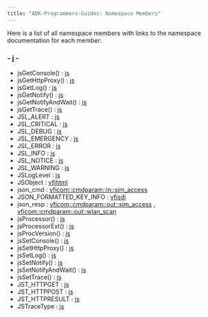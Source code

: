 ```yaml
---
title: "ADK-Programmers-Guides: Namespace Members"
---
```


Here is a list of all namespace members with links to the namespace documentation for each member:

### - j -

- jsGetConsole() : <a href="namespacejs.md#a2873af29ad5c7fb7d1c52623f6c1aa69">js</a>
- jsGetHttpProxy() : <a href="namespacejs.md#aa600eb22cb9b648950a8c9b7336f25a3">js</a>
- jsGetLog() : <a href="namespacejs.md#a34a81ec14c36fc4aa838773ff4b15949">js</a>
- jsGetNotify() : <a href="namespacejs.md#a4693926db9182ab2551e72551c7f703e">js</a>
- jsGetNotifyAndWait() : <a href="namespacejs.md#a4f20de3f3605bf70b48e478b00221a2d">js</a>
- jsGetTrace() : <a href="namespacejs.md#acad863333bee2403c9d54b3bd117158c">js</a>
- JSL_ALERT : <a href="namespacejs.md#ab8a0c8e0d128f31e9b6aed5cbcc2a71cadffafab224bc4e075654d9481e252bc8">js</a>
- JSL_CRITICAL : <a href="namespacejs.md#ab8a0c8e0d128f31e9b6aed5cbcc2a71cab221e9c88ce2273731b118be8d1cd3c8">js</a>
- JSL_DEBUG : <a href="namespacejs.md#ab8a0c8e0d128f31e9b6aed5cbcc2a71caf3f2f3a9bbfe273ade514f6a3cc4a24c">js</a>
- JSL_EMERGENCY : <a href="namespacejs.md#ab8a0c8e0d128f31e9b6aed5cbcc2a71ca8bfbb012c5c86c64ad79efdb0261d147">js</a>
- JSL_ERROR : <a href="namespacejs.md#ab8a0c8e0d128f31e9b6aed5cbcc2a71cafe102a5d724b8b7a20057d4ec0f8411e">js</a>
- JSL_INFO : <a href="namespacejs.md#ab8a0c8e0d128f31e9b6aed5cbcc2a71cacdfefe038aa565f330ed517e52a336ab">js</a>
- JSL_NOTICE : <a href="namespacejs.md#ab8a0c8e0d128f31e9b6aed5cbcc2a71ca8bbd28ebf2d8ab68ea4c034820b83c72">js</a>
- JSL_WARNING : <a href="namespacejs.md#ab8a0c8e0d128f31e9b6aed5cbcc2a71ca1a1c6e37370cae3caba81e3ab822b0a9">js</a>
- JSLogLevel : <a href="namespacejs.md#ab8a0c8e0d128f31e9b6aed5cbcc2a71c">js</a>
- JSObject : <a href="namespacevfihtml.md#aae7be032793c509f7d46a8e251b0f0e5">vfihtml</a>
- json_cmd : <a href="namespacevficom_1_1cmdparam_1_1in_1_1sim__access.md#a462c16af73a1fdeb0621e8971351714a">vficom::cmdparam::in::sim_access</a>
- JSON_FORMATTED_KEY_INFO : <a href="namespacevfisdi.md#ac9842112c341daedac40f79bbfdd65a4a9c0ac5e119c1bf52aaf36db3a75bc823">vfisdi</a>
- json_resp : <a href="namespacevficom_1_1cmdparam_1_1out_1_1sim__access.md#a9ad1e2800f77e752910c0d4ab873ca03">vficom::cmdparam::out::sim_access</a> , <a href="namespacevficom_1_1cmdparam_1_1out_1_1wlan__scan.md#a9ad1e2800f77e752910c0d4ab873ca03">vficom::cmdparam::out::wlan_scan</a>
- jsProcessor() : <a href="namespacejs.md#aed4342f3366822c63467b5ac2cf954a6">js</a>
- jsProcessorExt() : <a href="namespacejs.md#a079799b1c828f53a96eec5af0c7e591e">js</a>
- jsProcVersion() : <a href="namespacejs.md#ad00023748fe562979f1e0d9927fa8b4c">js</a>
- jsSetConsole() : <a href="namespacejs.md#ab0b2ef6cebca767dc473a5cbc5a3d3dc">js</a>
- jsSetHttpProxy() : <a href="namespacejs.md#a93f7e226d11567703ca1af4ad05c74b8">js</a>
- jsSetLog() : <a href="namespacejs.md#aa4e26e9d7af24ac28e26ec47d4ea095c">js</a>
- jsSetNotify() : <a href="namespacejs.md#a941985c6558b6f4f10bacf7857d5ad6e">js</a>
- jsSetNotifyAndWait() : <a href="namespacejs.md#ab7a589551714a925a23a39e9c2f86a34">js</a>
- jsSetTrace() : <a href="namespacejs.md#a671fe746485753d6f9edcc2a4420ef91">js</a>
- JST_HTTPGET : <a href="namespacejs.md#ad20456843dd92e66711a2f7bf92ba403a0097858ea2de0d47f1b37c6b59c2877b">js</a>
- JST_HTTPPOST : <a href="namespacejs.md#ad20456843dd92e66711a2f7bf92ba403a018b7c186e2e6c565ae2ef1094f11c19">js</a>
- JST_HTTPRESULT : <a href="namespacejs.md#ad20456843dd92e66711a2f7bf92ba403a4e9e8cb17cd6cde626775e713559d61b">js</a>
- JSTraceType : <a href="namespacejs.md#ad20456843dd92e66711a2f7bf92ba403">js</a>
